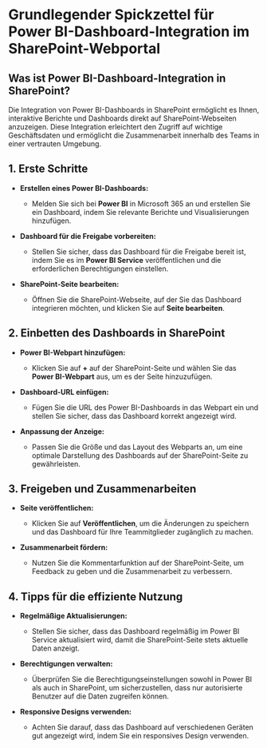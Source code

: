 # Grundlegender Spickzettel für Power BI-Dashboard-Integration im SharePoint-Webportal



## Was ist Power BI-Dashboard-Integration in SharePoint?

Die Integration von Power BI-Dashboards in SharePoint ermöglicht es Ihnen, interaktive Berichte und Dashboards direkt auf SharePoint-Webseiten anzuzeigen. Diese Integration erleichtert den Zugriff auf wichtige Geschäftsdaten und ermöglicht die Zusammenarbeit innerhalb des Teams in einer vertrauten Umgebung.

## 1. Erste Schritte

- **Erstellen eines Power BI-Dashboards:**
  - Melden Sie sich bei **Power BI** in Microsoft 365 an und erstellen Sie ein Dashboard, indem Sie relevante Berichte und Visualisierungen hinzufügen.

- **Dashboard für die Freigabe vorbereiten:**
  - Stellen Sie sicher, dass das Dashboard für die Freigabe bereit ist, indem Sie es im **Power BI Service** veröffentlichen und die erforderlichen Berechtigungen einstellen.

- **SharePoint-Seite bearbeiten:**
  - Öffnen Sie die SharePoint-Webseite, auf der Sie das Dashboard integrieren möchten, und klicken Sie auf **Seite bearbeiten**.

## 2. Einbetten des Dashboards in SharePoint

- **Power BI-Webpart hinzufügen:**
  - Klicken Sie auf **+** auf der SharePoint-Seite und wählen Sie das **Power BI-Webpart** aus, um es der Seite hinzuzufügen.

- **Dashboard-URL einfügen:**
  - Fügen Sie die URL des Power BI-Dashboards in das Webpart ein und stellen Sie sicher, dass das Dashboard korrekt angezeigt wird.

- **Anpassung der Anzeige:**
  - Passen Sie die Größe und das Layout des Webparts an, um eine optimale Darstellung des Dashboards auf der SharePoint-Seite zu gewährleisten.

## 3. Freigeben und Zusammenarbeiten

- **Seite veröffentlichen:**
  - Klicken Sie auf **Veröffentlichen**, um die Änderungen zu speichern und das Dashboard für Ihre Teammitglieder zugänglich zu machen.

- **Zusammenarbeit fördern:**
  - Nutzen Sie die Kommentarfunktion auf der SharePoint-Seite, um Feedback zu geben und die Zusammenarbeit zu verbessern.

## 4. Tipps für die effiziente Nutzung

- **Regelmäßige Aktualisierungen:**
  - Stellen Sie sicher, dass das Dashboard regelmäßig im Power BI Service aktualisiert wird, damit die SharePoint-Seite stets aktuelle Daten anzeigt.

- **Berechtigungen verwalten:**
  - Überprüfen Sie die Berechtigungseinstellungen sowohl in Power BI als auch in SharePoint, um sicherzustellen, dass nur autorisierte Benutzer auf die Daten zugreifen können.

- **Responsive Designs verwenden:**
  - Achten Sie darauf, dass das Dashboard auf verschiedenen Geräten gut angezeigt wird, indem Sie ein responsives Design verwenden.
